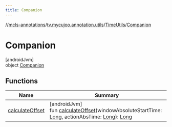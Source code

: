 ```yaml
---
title: Companion
---
```

//[mcls-annotations](../../../../index.html)/[tv.mycujoo.annotation.utils](../../index.html)/[TimeUtils](../index.html)/[Companion](index.html)



# Companion



[androidJvm]\
object [Companion](index.html)



## Functions


| Name | Summary |
|---|---|
| [calculateOffset](calculate-offset.html) | [androidJvm]<br>fun [calculateOffset](calculate-offset.html)(windowAbsoluteStartTime: [Long](https://kotlinlang.org/api/latest/jvm/stdlib/kotlin/-long/index.html), actionAbsTime: [Long](https://kotlinlang.org/api/latest/jvm/stdlib/kotlin/-long/index.html)): [Long](https://kotlinlang.org/api/latest/jvm/stdlib/kotlin/-long/index.html) |

